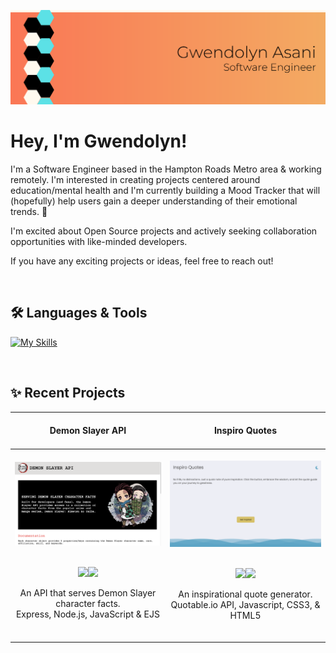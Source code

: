 ![](https://github.com/gwendolyn954/gwendolyn954/blob/main/linkedin-github-banner.png)

# Hey, I'm Gwendolyn!

I'm a Software Engineer based in the Hampton Roads Metro area & working remotely.  I'm interested in creating projects centered around education/mental health and I'm currently building a Mood Tracker that will (hopefully) help users gain a deeper understanding of their emotional trends. 🧘

I'm excited about Open Source projects and actively seeking collaboration opportunities with like-minded developers.  

If you have any exciting projects or ideas, feel free to reach out!

<br>

## 🛠️ Languages & Tools

[![My Skills](https://skillicons.dev/icons?i=js,express,mongodb,nodejs,react,ts,firebase,wordpress,bootstrap,css,html,appwrite,figma,netlify,postman)](https://skillicons.dev)

<br>

## ✨ Recent Projects

| <br> Demon Slayer API <br><br> | <br> Inspiro Quotes <br><br> |
| ---------- | ---------- |
|![First Image](https://github.com/gwendolyn954/demon-slayer-api/blob/main/public/assets/ds-updated.png)<br><br> <p align="center"><a href="https://github.com/gwendolyn954/demon-slayer-api" target="_blank"><img src="https://img.shields.io/badge/Repo-orange?style=for-the-badge&logo=github"/><a href="https://demon-slayer.cyclic.app/" target="_blank"><img src="https://img.shields.io/badge/-website-green?style=for-the-badge&color=5ce1e6"/></a></p> <p align="center">An API that serves Demon Slayer character facts.<br> Express, Node.js, JavaScript & EJS</p> |<br>![Second Image](https://github.com/gwendolyn954/inspiro-quotes/blob/main/images/inspiro-home.png)<br><br> <p align="center"><a href="https://github.com/gwendolyn954/inspiro-quotes" target="_blank"><img src="https://img.shields.io/badge/Repo-orange?style=for-the-badge&logo=github"/><a href="https://inspiroquotes.netlify.app/" target="_blank"><img src="https://img.shields.io/badge/-website-green?style=for-the-badge&color=5ce1e6"/></a></p><p align="center">An inspirational quote generator.<br> Quotable.io API, Javascript, CSS3, & HTML5</p><br> |

<!-- Proudly created with GPRM ( https://gprm.itsvg.in ) -->
